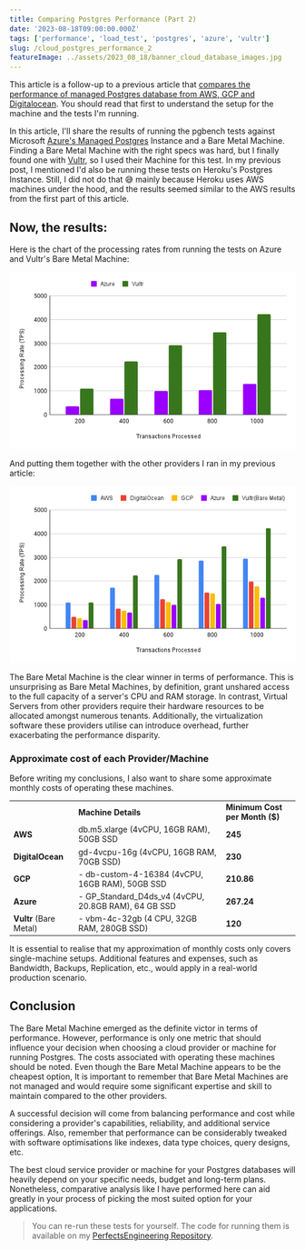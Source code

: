 ```yaml
---
title: Comparing Postgres Performance (Part 2)
date: '2023-08-18T09:00:00.000Z'
tags: ['performance', 'load_test', 'postgres', 'azure', 'vultr']
slug: /cloud_postgres_performance_2
featureImage: ../assets/2023_08_18/banner_cloud_database_images.jpg
---
```


This article is a follow-up to a previous article that <a href="./cloud_postgres_performance_1" target="_blank">compares the performance of managed Postgres database from AWS, GCP and Digitalocean</a>. You should read that first to understand the setup for the machine and the tests I'm running.

In this article, I'll share the results of running the pgbench tests against Microsoft [Azure's Managed Postgres](https://learn.microsoft.com/en-us/azure/postgresql/flexible-server/overview) Instance and a Bare Metal Machine. Finding a Bare Metal Machine with the right specs was hard, but I finally found one with [Vultr](https://www.vultr.com/), so I used their Machine for this test. In my previous post, I mentioned I'd also be running these tests on Heroku's Postgres Instance. Still, I did not do that 😅 mainly because Heroku uses AWS machines under the hood, and the results seemed similar to the AWS results from the first part of this article.

## Now, the results:

Here is the chart of the processing rates from running the tests on Azure and Vultr's Bare Metal Machine:

![Transactions per second Result Chart of Azure and Vultr Bare Metal Performance](../assets/2023_08_18/result_column_chart_2.png)

And putting them together with the other providers I ran in my previous article:

![Transactions Per Second Result Chart of AWS, GCP, Digitalocean, Azure and Vultr(Bare Metal) Performance](../assets/2023_08_18/result_column_chart_all.png)

The Bare Metal Machine is the clear winner in terms of performance. This is unsurprising as Bare Metal Machines, by definition, grant unshared access to the full capacity of a server's CPU and RAM storage. In contrast, Virtual Servers from other providers require their hardware resources to be allocated amongst numerous tenants. Additionally, the virtualization software these providers utilise can introduce overhead, further exacerbating the performance disparity.

### Approximate cost of each Provider/Machine
Before writing my conclusions, I also want to share some approximate monthly costs of operating these machines. 

|   |   |   |
|---|---|---|
||**Machine Details**|**Minimum Cost per Month ($)**|
|**AWS**|db.m5.xlarge (4vCPU, 16GB RAM), 50GB SSD|**245**|
|**DigitalOcean**|gd-4vcpu-16g (4vCPU, 16GB RAM, 70GB SSD)|**230**|
|**GCP**|- db-custom-4-16384 (4vCPU, 16GB RAM), 50GB SSD|**210.86**|
|**Azure**|- GP_Standard_D4ds_v4 (4vCPU, 20.8GB RAM), 64 GB SSD|**267.24**|
|**Vultr** (Bare Metal)|- vbm-4c-32gb (4 CPU, 32GB RAM, 280GB SSD)|**120**|

It is essential to realise that my approximation of monthly costs only covers single-machine setups. Additional features and expenses, such as Bandwidth, Backups, Replication, etc., would apply in a real-world production scenario.

## Conclusion
The Bare Metal Machine emerged as the definite victor in terms of performance. However, performance is only one metric that should influence your decision when choosing a cloud provider or machine for running Postgres. The costs associated with operating these machines should be noted. Even though the Bare Metal Machine appears to be the cheapest option, It is important to remember that Bare Metal Machines are not managed and would require some significant expertise and skill to maintain compared to the other providers.

A successful decision will come from balancing performance and cost while considering a provider's capabilities, reliability, and additional service offerings. Also, remember that performance can be considerably tweaked with software optimisations like indexes, data type choices, query designs, etc.

The best cloud service provider or machine for your Postgres databases will heavily depend on your specific needs, budget and long-term plans. Nonetheless, comparative analysis like I have performed here can aid greatly in your process of picking the most suited option for your applications.

> You can re-run these tests for yourself. The code for running them is available on my [PerfectsEngineering Repository](https://github.com/perfectsengineering/loadtesting-cloud-pg).